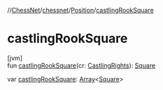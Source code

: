 //[ChessNet](../../../index.md)/[chessnet](../index.md)/[Position](index.md)/[castlingRookSquare](castling-rook-square.md)

# castlingRookSquare

[jvm]\
fun [castlingRookSquare](castling-rook-square.md)(cr: [CastlingRights](../-castling-rights/index.md)): [Square](../-square/index.md)

var [castlingRookSquare](castling-rook-square.md): [Array](https://kotlinlang.org/api/latest/jvm/stdlib/kotlin/-array/index.html)&lt;[Square](../-square/index.md)&gt;
